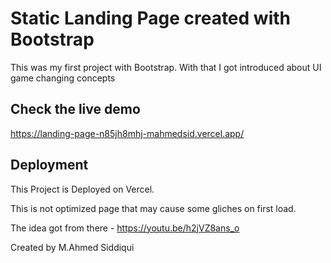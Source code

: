 
# Static Landing Page created with Bootstrap

This was my first project with Bootstrap. With that I got introduced about UI game changing concepts




## Check the live demo

https://landing-page-n85jh8mhj-mahmedsid.vercel.app/


## Deployment

This Project is Deployed on Vercel.

This is not optimized page that may cause some gliches on first load.


The idea got from there - https://youtu.be/h2jVZ8ans_o

Created by M.Ahmed Siddiqui
